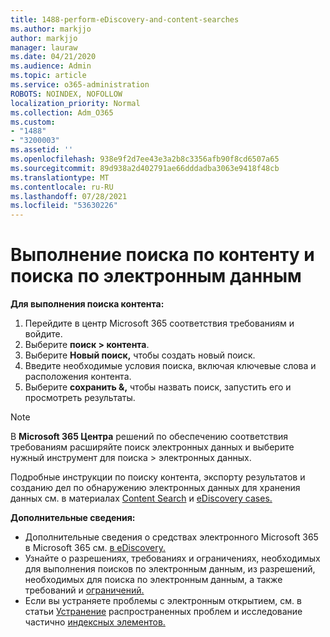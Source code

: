 ```yaml
---
title: 1488-perform-eDiscovery-and-content-searches
ms.author: markjjo
author: markjjo
manager: lauraw
ms.date: 04/21/2020
ms.audience: Admin
ms.topic: article
ms.service: o365-administration
ROBOTS: NOINDEX, NOFOLLOW
localization_priority: Normal
ms.collection: Adm_O365
ms.custom:
- "1488"
- "3200003"
ms.assetid: ''
ms.openlocfilehash: 938e9f2d7ee43e3a2b8c3356afb90f8cd6507a65
ms.sourcegitcommit: 89d938a2d402791ae66dddadba3063e9418f48cb
ms.translationtype: MT
ms.contentlocale: ru-RU
ms.lasthandoff: 07/28/2021
ms.locfileid: "53630226"
---
```

# <a name="how-to-perform-content-searches-and-ediscovery-searches"></a>Выполнение поиска по контенту и поиска по электронным данным

**Для выполнения поиска контента:**

1. Перейдите в центр Microsoft 365 соответствия требованиям и войдите.
2. Выберите **поиск > контента**.
3. Выберите **Новый поиск,** чтобы создать новый поиск.
4. Введите необходимые условия поиска, включая ключевые слова и расположения контента.
5. Выберите **сохранить &,** чтобы назвать поиск, запустить его и просмотреть результаты.

> [!NOTE]
> В **Microsoft 365 Центра** решений по обеспечению соответствия требованиям расширяйте поиск электронных данных и выберите нужный инструмент для поиска  >  электронных данных. 

Подробные инструкции по поиску контента, экспорту результатов и созданию дел по обнаружению электронных данных для хранения данных см. в материалах [Content Search](/microsoft-365/compliance/content-search) и [eDiscovery cases.](/microsoft-365/compliance/ediscovery-cases)

**Дополнительные сведения:**

- Дополнительные сведения о средствах электронного Microsoft 365 в Microsoft 365 см. [в eDiscovery.](/microsoft-365/compliance/ediscovery)
- Узнайте о разрешениях, требованиях и ограничениях, необходимых для [](/microsoft-365/compliance/assign-ediscovery-permissions) выполнения поисков по электронным данным, из разрешений, необходимых для поиска по электронным данным, а также требований и [ограничений.](/microsoft-365/compliance/limits-for-content-search)
- Если вы устраняете проблемы с электронным открытием, см. в статьи [Устранение](/microsoft-365/compliance/ediscovery-troubleshooting-common-issues) распространенных проблем и исследование частично [индексных элементов.](/microsoft-365/compliance/investigating-partially-indexed-items-in-ediscovery)
